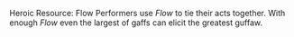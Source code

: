 Heroic Resource: Flow
Performers use *Flow* to tie their acts together.  With enough *Flow* even the largest of gaffs can elicit the greatest guffaw.